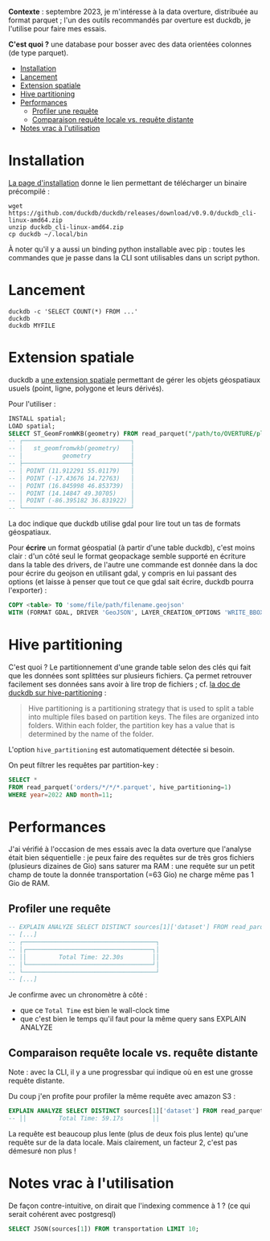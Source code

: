 **Contexte** : septembre 2023, je m'intéresse à la data overture, distribuée au format parquet ; l'un des outils recommandés par overture est duckdb, je l'utilise pour faire mes essais.

**C'est quoi ?** une database pour bosser avec des data orientées colonnes (de type parquet).

* [Installation](#installation)
* [Lancement](#lancement)
* [Extension spatiale](#extension-spatiale)
* [Hive partitioning](#hive-partitioning)
* [Performances](#performances)
   * [Profiler une requête](#profiler-une-requête)
   * [Comparaison requête locale vs. requête distante](#comparaison-requête-locale-vs-requête-distante)
* [Notes vrac à l'utilisation](#notes-vrac-à-lutilisation)


# Installation

[La page d'installation](https://duckdb.org/docs/archive/0.9.0/installation/) donne le lien permettant de télécharger un binaire précompilé :

```
wget https://github.com/duckdb/duckdb/releases/download/v0.9.0/duckdb_cli-linux-amd64.zip
unzip duckdb_cli-linux-amd64.zip
cp duckdb ~/.local/bin
```

À noter qu'il y a aussi un binding python installable avec pip : toutes les commandes que je passe dans la CLI sont utilisables dans un script python.

# Lancement

```
duckdb -c 'SELECT COUNT(*) FROM ...'
duckdb
duckdb MYFILE
```

# Extension spatiale

duckdb a [une extension spatiale](https://duckdb.org/docs/archive/0.8.1/extensions/spatial) permettant de gérer les objets géospatiaux usuels (point, ligne, polygone et leurs dérivés).

Pour l'utiliser :

```sql
INSTALL spatial;
LOAD spatial;
SELECT ST_GeomFromWKB(geometry) FROM read_parquet("/path/to/OVERTURE/places/type=place/*") LIMIT 5;
-- ┌──────────────────────────────┐
-- │   st_geomfromwkb(geometry)   │
-- │           geometry           │
-- ├──────────────────────────────┤
-- │ POINT (11.912291 55.01179)   │
-- │ POINT (-17.43676 14.72763)   │
-- │ POINT (16.845998 46.853739)  │
-- │ POINT (14.14847 49.30705)    │
-- │ POINT (-86.395182 36.831922) │
-- └──────────────────────────────┘
```

La doc indique que duckdb utilise gdal pour lire tout un tas de formats géospatiaux.

Pour **écrire** un format géospatial (à partir d'une table duckdb), c'est moins clair : d'un côté seul le format geopackage semble supporté en écriture dans la table des drivers, de l'autre une commande est donnée dans la doc pour écrire du geojson en utilisant gdal, y compris en lui passant des options (et laisse à penser que tout ce que gdal sait écrire, duckdb pourra l'exporter) :

```sql
COPY <table> TO 'some/file/path/filename.geojson'
WITH (FORMAT GDAL, DRIVER 'GeoJSON', LAYER_CREATION_OPTIONS 'WRITE_BBOX=YES');
```

# Hive partitioning

C'est quoi ? Le partitionnement d'une grande table selon des clés qui fait que les données sont splittées sur plusieurs fichiers. Ça permet retrouver facilement ses données sans avoir à lire trop de fichiers ; cf. [la doc de duckdb sur hive-partitioning](https://duckdb.org/docs/data/partitioning/hive_partitioning.html) :

> Hive partitioning is a partitioning strategy that is used to split a table into multiple files based on partition keys. The files are organized into folders. Within each folder, the partition key has a value that is determined by the name of the folder.

L'option `hive_partitioning` est automatiquement détectée si besoin.

On peut filtrer les requêtes par partition-key :
```sql
SELECT *
FROM read_parquet('orders/*/*/*.parquet', hive_partitioning=1)
WHERE year=2022 AND month=11;
```

# Performances

J'ai vérifié à l'occasion de mes essais avec la data overture que l'analyse était bien séquentielle : je peux faire des requêtes sur de très gros fichiers (plusieurs dizaines de Gio) sans saturer ma RAM : une requête sur un petit champ de toute la donnée transportation (=63 Gio) ne charge même pas 1 Gio de RAM.

## Profiler une requête

```sql
-- EXPLAIN ANALYZE SELECT DISTINCT sources[1]['dataset'] FROM read_parquet("/path/to/OVERTURE/transportation/*/*");
-- [...]
-- ┌─────────────────────────────────────┐
-- │┌───────────────────────────────────┐│
-- ││         Total Time: 22.30s        ││
-- │└───────────────────────────────────┘│
-- └─────────────────────────────────────┘
-- [...]
```

Je confirme avec un chronomètre à côté :

- que ce `Total Time` est bien le wall-clock time
- que c'est bien le temps qu'il faut pour la même query sans EXPLAIN ANALYZE

## Comparaison requête locale vs. requête distante

Note : avec la CLI, il y a une progressbar qui indique où en est une grosse requête distante.

Du coup j'en profite pour profiler la même requête avec amazon S3 :

```sql
EXPLAIN ANALYZE SELECT DISTINCT sources[1]['dataset'] FROM read_parquet('s3://overturemaps-us-west-2/release/2023-07-26-alpha.0/theme=transportation/type=*/*', filename=true, hive_partitioning=1);
-- ││         Total Time: 59.17s        ││
```

La requête est beaucoup plus lente (plus de deux fois plus lente) qu'une requête sur de la data locale. Mais clairement, un facteur 2, c'est pas démesuré non plus !

# Notes vrac à l'utilisation

De façon contre-intuitive, on dirait que l'indexing commence à 1 ? (ce qui serait cohérent avec postgresql)

```sql
SELECT JSON(sources[1]) FROM transportation LIMIT 10;
```

